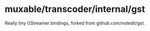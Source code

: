 # muxable/transcoder/internal/gst

Really tiny GStreamer bindings, forked from github.com/notedit/gst.